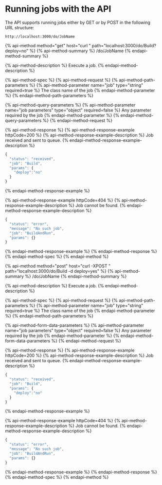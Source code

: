 # Running jobs with the API

The API supports running jobs either by GET or by POST in the following URL structure:

```text
http://localhost:3000/do/JobName
```

{% api-method method="get" host="curl " path="localhost:3000/do/Build?deploy=no" %}
{% api-method-summary %}
/do/JobName
{% endapi-method-summary %}

{% api-method-description %}
Execute a job.
{% endapi-method-description %}

{% api-method-spec %}
{% api-method-request %}
{% api-method-path-parameters %}
{% api-method-parameter name="job" type="string" required=true %}
The class name of the job
{% endapi-method-parameter %}
{% endapi-method-path-parameters %}

{% api-method-query-parameters %}
{% api-method-parameter name="job parameters" type="object" required=false %}
Any parameter required by the job
{% endapi-method-parameter %}
{% endapi-method-query-parameters %}
{% endapi-method-request %}

{% api-method-response %}
{% api-method-response-example httpCode=200 %}
{% api-method-response-example-description %}
Job received and sent to queue.
{% endapi-method-response-example-description %}

```javascript
{
  "status": "received",
  "job": "Build",
  "params": {
    "deploy":"no"
  }
}
```
{% endapi-method-response-example %}

{% api-method-response-example httpCode=404 %}
{% api-method-response-example-description %}
Job cannot be found.
{% endapi-method-response-example-description %}

```javascript
{
  "status": "error",
  "message": "No such job",
  "job": "BuildAndRun",
  "params": {}
}
```
{% endapi-method-response-example %}
{% endapi-method-response %}
{% endapi-method-spec %}
{% endapi-method %}

{% api-method method="post" host="curl -XPOST " path="localhost:3000/do/Build -d deploy=yes" %}
{% api-method-summary %}
/do/JobName
{% endapi-method-summary %}

{% api-method-description %}
Execute a job.
{% endapi-method-description %}

{% api-method-spec %}
{% api-method-request %}
{% api-method-path-parameters %}
{% api-method-parameter name="job" type="string" required=true %}
The class name of the job
{% endapi-method-parameter %}
{% endapi-method-path-parameters %}

{% api-method-form-data-parameters %}
{% api-method-parameter name="job parameters" type="object" required=false %}
Any parameter required by the job
{% endapi-method-parameter %}
{% endapi-method-form-data-parameters %}
{% endapi-method-request %}

{% api-method-response %}
{% api-method-response-example httpCode=200 %}
{% api-method-response-example-description %}
Job received and sent to queue.
{% endapi-method-response-example-description %}

```javascript
{
  "status": "received",
  "job": "Build",
  "params": {
    "deploy":"no"
  }
}
```
{% endapi-method-response-example %}

{% api-method-response-example httpCode=404 %}
{% api-method-response-example-description %}
Job cannot be found.
{% endapi-method-response-example-description %}

```javascript
{
  "status": "error",
  "message": "No such job",
  "job": "BuildAndRun",
  "params": {}
}
```
{% endapi-method-response-example %}
{% endapi-method-response %}
{% endapi-method-spec %}
{% endapi-method %}

